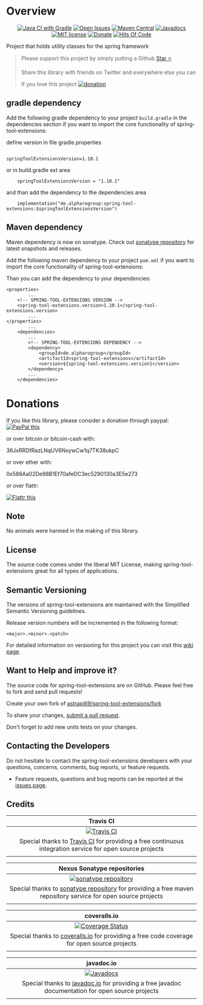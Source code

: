 # Overview

<div style="text-align: center">

[![Java CI with Gradle](https://github.com/astrapi69/spring-tool-extensions/actions/workflows/gradle.yml/badge.svg)](https://github.com/astrapi69/spring-tool-extensions/actions/workflows/gradle.yml)
[![Open Issues](https://img.shields.io/github/issues/astrapi69/spring-tool-extensions.svg?style=flat)](https://github.com/astrapi69/spring-tool-extensions/issues)
[![Maven Central](https://maven-badges.herokuapp.com/maven-central/de.alpharogroup/spring-tool-extensions/badge.svg)](https://maven-badges.herokuapp.com/maven-central/de.alpharogroup/spring-tool-extensions)
[![Javadocs](http://www.javadoc.io/badge/de.alpharogroup/spring-tool-extensions.svg)](http://www.javadoc.io/doc/de.alpharogroup/spring-tool-extensions)
[![MIT license](http://img.shields.io/badge/license-MIT-brightgreen.svg?style=flat)](http://opensource.org/licenses/MIT)
[![Donate](https://img.shields.io/badge/donate-❤-ff2244.svg)](https://www.paypal.com/cgi-bin/webscr?cmd=_s-xclick&hosted_button_id=GVBTWLRAZ7HB8)
[![Hits Of Code](https://hitsofcode.com/github/astrapi69/spring-tool-extensions)](https://hitsofcode.com/github/astrapi69/spring-tool-extensions/view)

</div>

Project that holds utility classes for the spring framework

> Please support this project by simply putting a Github <!-- Place this tag where you want the button to render. -->
<a class="github-button" href="https://github.com/astrapi69/spring-tool-extensions" data-icon="octicon-star" aria-label="Star astrapi69/spring-tool-extensions on GitHub">Star ⭐</a>
>
> Share this library with friends on Twitter and everywhere else you can
>
> If you love this project [![donation](https://img.shields.io/badge/donate-❤-ff2244.svg)](https://www.paypal.com/cgi-bin/webscr?cmd=_s-xclick&hosted_button_id=GVBTWLRAZ7HB8)

## gradle dependency

Add the following gradle dependency to your project `build.gradle` in the dependencies section if
you want to import the core functionality of spring-tool-extensions:

define version in file gradle.properties

```

springToolExtensionsVersion=1.10.1
```

or in build.gradle ext area

```
    springToolExtensionsVersion = "1.10.1"
```

and than add the dependency to the dependencies area

```
    implementation("de.alpharogroup:spring-tool-extensions:$springToolExtensionsVersion")
```

## Maven dependency

Maven dependency is now on sonatype.
Check out [sonatype repository](https://oss.sonatype.org/index.html#nexus-search;gav~de.alpharogroup~spring-tool-extensions~~~) for latest snapshots and releases.

Add the following maven dependency to your project `pom.xml` if you want to import the core functionality of spring-tool-extensions:

Than you can add the dependency to your dependencies:

    <properties>
            ...
        <!-- SPRING-TOOL-EXTENSIONS VERSION -->
        <spring-tool-extensions.version>1.10.1</spring-tool-extensions.version>
            ...
    </properties>
            ...
        <dependencies>
            ...
            <!-- SPRING-TOOL-EXTENSIONS DEPENDENCY -->
            <dependency>
                <groupId>de.alpharogroup</groupId>
                <artifactId>spring-tool-extensions</artifactId>
                <version>${spring-tool-extensions.version}</version>
            </dependency>
            ...
        </dependencies>

# Donations

If you like this library, please consider a donation through paypal: <a href="https://www.paypal.com/cgi-bin/webscr?cmd=_s-xclick&hosted_button_id=MJ7V43GU2H386" target="_blank">
<img src="https://www.paypalobjects.com/en_US/GB/i/btn/btn_donateCC_LG.gif" alt="PayPal this" title="PayPal – The safer, easier way to pay online!" border="0" />
</a>

or over bitcoin or bitcoin-cash with:

36JxRRDfRazLNqUV6NsywCw1q7TK38ukpC

or over ether with:

0x588Aa02De98B1Ef70afeDC3ec5290130a3E5e273

or over flattr:

<a href="http://flattr.com/thing/4067696/astrapi69spring-tool-extensions-on-GitHub" target="_blank">
<img src="http://api.flattr.com/button/flattr-badge-large.png" alt="Flattr this" title="Flattr this" style="border: none" />
</a>

## Note

No animals were harmed in the making of this library.

## License

The source code comes under the liberal MIT License, making spring-tool-extensions great for all types of applications.

## Semantic Versioning

The versions of spring-tool-extensions are maintained with the Simplified Semantic Versioning guidelines.

Release version numbers will be incremented in the following format:

`<major>.<minor>.<patch>`

For detailed information on versioning for this project you can visit this [wiki page](https://github.com/lightblueseas/mvn-parent-projects/wiki/Simplified-Semantic-Versioning).

## Want to Help and improve it? ###

The source code for spring-tool-extensions are on GitHub. Please feel free to fork and send pull requests!

Create your own fork of [astrapi69/spring-tool-extensions/fork](https://github.com/astrapi69/spring-tool-extensions/fork)

To share your changes, [submit a pull request](https://github.com/astrapi69/spring-tool-extensions/pull/new/develop).

Don't forget to add new units tests on your changes.

## Contacting the Developers

Do not hesitate to contact the spring-tool-extensions developers with your questions, concerns, comments, bug reports, or feature requests.
- Feature requests, questions and bug reports can be reported at the [issues page](https://github.com/astrapi69/spring-tool-extensions/issues).

## Credits

|**Travis CI**|
|     :---:      |
|[![Travis CI](https://travis-ci.com/images/logos/TravisCI-Full-Color.png)](https://coveralls.io/github/astrapi69/spring-tool-extensions?branch=master)|
|Special thanks to [Travis CI](https://travis-ci.org) for providing a free continuous integration service for open source projects|
|     <img width=1000/>     |

|**Nexus Sonatype repositories**|
|     :---:      |
|[![sonatype repository](https://img.shields.io/nexus/r/https/oss.sonatype.org/de.alpharogroup/spring-tool-extensions.svg?style=for-the-badge)](https://oss.sonatype.org/index.html#nexus-search;gav~de.alpharogroup~spring-tool-extensions~~~)|
|Special thanks to [sonatype repository](https://www.sonatype.com) for providing a free maven repository service for open source projects|
|     <img width=1000/>     |

|**coveralls.io**|
|     :---:      |
|[![Coverage Status](https://coveralls.io/repos/github/astrapi69/spring-tool-extensions/badge.svg?branch=develop)](https://coveralls.io/github/astrapi69/spring-tool-extensions?branch=master)|
|Special thanks to [coveralls.io](https://coveralls.io) for providing a free code coverage for open source projects|
|     <img width=1000/>     |

|**javadoc.io**|
|     :---:      |
|[![Javadocs](http://www.javadoc.io/badge/de.alpharogroup/spring-tool-extensions.svg)](http://www.javadoc.io/doc/de.alpharogroup/spring-tool-extensions)|
|Special thanks to [javadoc.io](http://www.javadoc.io) for providing a free javadoc documentation for open source projects|
|     <img width=1000/>     |
